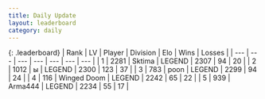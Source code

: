 ```yaml
---
title: Daily Update
layout: leaderboard
category: daily
---
```


{: .leaderboard}
| Rank | LV | Player | Division | Elo | Wins | Losses |
| --- | --- | --- | --- | --- | --- | --- |
| <span data-change="0">1</span> | 2281 | <span title="ID: 353063">Sktima</span> | LEGEND | <span data-change="0">2307</span> | <span data-change="0">94</span> | <span data-change="0">20</span> |
| <span data-change="1">2</span> | 1012 | <span title="ID: 402846">ы</span> | LEGEND | <span data-change="13">2300</span> | <span data-change="15">123</span> | <span data-change="4">37</span> |
| <span data-change="-1">3</span> | 783 | <span title="ID: 540690">poon</span> | LEGEND | <span data-change="11">2299</span> | <span data-change="2">94</span> | <span data-change="0">24</span> |
| <span data-change="0">4</span> | 116 | <span title="ID: 744396">Winged Doom</span> | LEGEND | <span data-change="11">2242</span> | <span data-change="2">65</span> | <span data-change="0">22</span> |
| <span data-change="1">5</span> | 939 | <span title="ID: 1034">Arma444</span> | LEGEND | <span data-change="7">2234</span> | <span data-change="1">55</span> | <span data-change="0">17</span> |